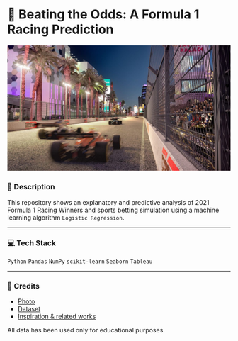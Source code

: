 # :car: Beating the Odds: A Formula 1 Racing Prediction
![](./Images/f1.jpeg)


### :green_book: Description
This repository shows an explanatory and predictive analysis of 2021 Formula 1 Racing Winners and sports betting simulation using a machine learning algorithm `Logistic Regression`.

---
### :computer: Tech Stack
`Python` `Pandas` `NumPy` `scikit-learn` `Seaborn` `Tableau`


---
### :page_with_curl: Credits
- [Photo](https://f1experiences.com/de/blog/formula-1-to-race-in-las-vegas-from-2023)
- [Dataset](https://www.kaggle.com/datasets/rohanrao/formula-1-world-championship-1950-2020)
- [Inspiration & related works](https://towardsdatascience.com/formula-1-race-predictor-5d4bfae887da)

All data has been used only for educational purposes.
